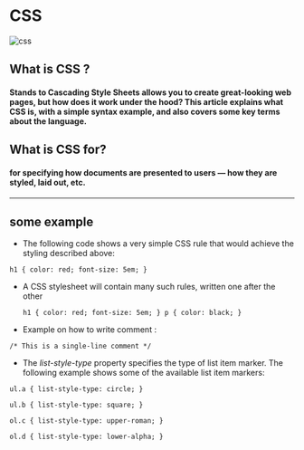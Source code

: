 # CSS
![css](https://i.pinimg.com/originals/a9/dc/c7/a9dcc740cad3149598307b5de8bc10c3.jpg)

## What is CSS ?
#### Stands to **Cascading Style Sheets** allows you to create great-looking web pages, but how does it work under the hood? This article explains what CSS is, with a simple syntax example, and also covers some key terms about the language.

## What is CSS for?
#### for specifying  how documents are presented to users — how they are styled, laid out, etc.
----

## some example 
* The following code shows a very simple CSS rule that would achieve the styling described above:

 `h1 {
    color: red;
    font-size: 5em;
}`

* A CSS stylesheet will contain many such rules, written one after the other

  `h1 {
    color: red;
    font-size: 5em;
}
p {
    color: black;
}`

* Example on how to write comment :

 `/* This is a single-line comment */`

 * The *list-style-type* property specifies the type of list item marker.
The following example shows some of the available list item markers:

 `ul.a {
  list-style-type: circle;
}`

 `ul.b {
  list-style-type: square;
}`

 `ol.c {
  list-style-type: upper-roman;
}`

 `ol.d {
  list-style-type: lower-alpha;
}`